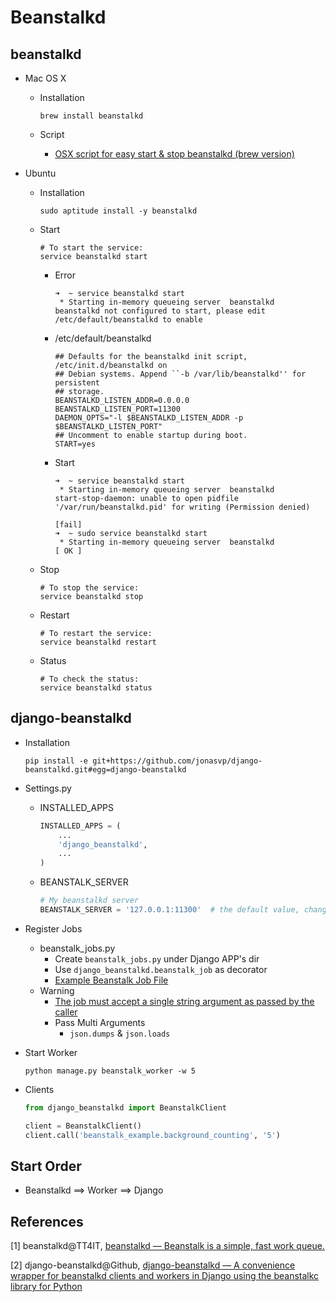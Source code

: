 # Beanstalkd

## beanstalkd

* Mac OS X

  * Installation

    ```shell
    brew install beanstalkd
    ```

  * Script

    * [OSX script for easy start & stop beanstalkd (brew version)](https://gist.github.com/finger-berlin/1942295)

* Ubuntu

  * Installation

    ```shell
    sudo aptitude install -y beanstalkd
    ```

  * Start

    ```shll
    # To start the service:
    service beanstalkd start
    ```
    * Error

      ```shell
      ➜  ~ service beanstalkd start
       * Starting in-memory queueing server  beanstalkd
      beanstalkd not configured to start, please edit /etc/default/beanstalkd to enable
      ```

    * /etc/default/beanstalkd

      ```shell
      ## Defaults for the beanstalkd init script, /etc/init.d/beanstalkd on
      ## Debian systems. Append ``-b /var/lib/beanstalkd'' for persistent
      ## storage.
      BEANSTALKD_LISTEN_ADDR=0.0.0.0
      BEANSTALKD_LISTEN_PORT=11300
      DAEMON_OPTS="-l $BEANSTALKD_LISTEN_ADDR -p $BEANSTALKD_LISTEN_PORT"
      ## Uncomment to enable startup during boot.
      START=yes
      ```

    * Start

      ```shell
      ➜  ~ service beanstalkd start
       * Starting in-memory queueing server  beanstalkd                                                     start-stop-daemon: unable to open pidfile '/var/run/beanstalkd.pid' for writing (Permission denied)
                                                                                                     [fail]
      ➜  ~ sudo service beanstalkd start
       * Starting in-memory queueing server  beanstalkd                                              [ OK ]
      ```
  * Stop

    ```shell
    # To stop the service:
    service beanstalkd stop
    ```

  * Restart

    ```shell
    # To restart the service:
    service beanstalkd restart
    ```

  * Status

    ```shell
    # To check the status:
    service beanstalkd status
    ```

## django-beanstalkd

* Installation

  ```shell
  pip install -e git+https://github.com/jonasvp/django-beanstalkd.git#egg=django-beanstalkd
  ```

* Settings.py

  * INSTALLED_APPS

    ```python
    INSTALLED_APPS = (
        ...
        'django_beanstalkd',
        ...
    )
    ```

  * BEANSTALK_SERVER

    ```python
    # My beanstalkd server
    BEANSTALK_SERVER = '127.0.0.1:11300'  # the default value, change 127.0.0.1 to ip
    ```


* Register Jobs

  * beanstalk_jobs.py
    * Create ``beanstalk_jobs.py`` under Django APP's dir
    * Use ``django_beanstalkd.beanstalk_job`` as decorator
    * [Example Beanstalk Job File](https://github.com/jonasvp/django-beanstalkd/blob/master/beanstalk_example/beanstalk_jobs.py)
  * Warning
    * [The job must accept a single string argument as passed by the caller](https://github.com/jonasvp/django-beanstalkd#registering-jobs)
    * Pass Multi Arguments
      * ``json.dumps`` & ``json.loads``

* Start Worker

  ```shell
  python manage.py beanstalk_worker -w 5
  ```

* Clients

  ```python
  from django_beanstalkd import BeanstalkClient

  client = BeanstalkClient()
  client.call('beanstalk_example.background_counting', '5')
  ```

## Start Order

- Beanstalkd ==> Worker ==> Django

## References

[1] beanstalkd@TT4IT, [beanstalkd — Beanstalk is a simple, fast work queue.](http://tt4it.com/resources/discuss/116/)

[2] django-beanstalkd@Github, [django-beanstalkd — A convenience wrapper for beanstalkd clients and workers in Django using the beanstalkc library for Python](https://github.com/jonasvp/django-beanstalkd)